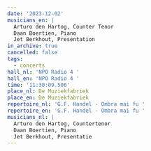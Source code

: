 ```yaml
---
date: '2023-12-02'
musicians_en: |
  Arturo den Hartog, Counter Tenor 
  Daan Boertien, Piano 
  Jet Berkhout, Presentation
in_archive: true
cancelled: false
tags:
  - concerts
hall_nl: 'NPO Radio 4 '
hall_en: 'NPO Radio 4 '
time: '11:30:09.506'
place_nl: De Muziekfabriek
place_en: De Muziekfabriek
repertoire_nl: 'G.F. Handel - Ombra mai fu '
repertoire_en: 'G.F. Handel - Ombra mai fu '
musicians_nl: |
  Arturo den Hartog, Countertenor 
  Daan Boertien, Piano 
  Jet Berkhout, Presentatie
---
```


